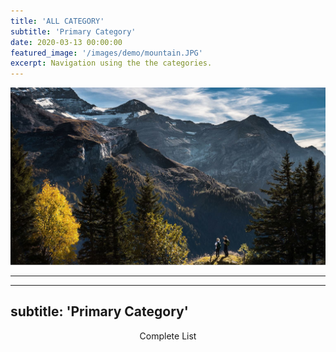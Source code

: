 ```yaml
---
title: 'ALL CATEGORY'
subtitle: 'Primary Category'
date: 2020-03-13 00:00:00
featured_image: '/images/demo/mountain.JPG'
excerpt: Navigation using the the categories.
---
```


![](/images/demo/mountain.JPG)



---

---
subtitle: 'Primary Category'
---
<center style="font:5px;">Complete List</center>
